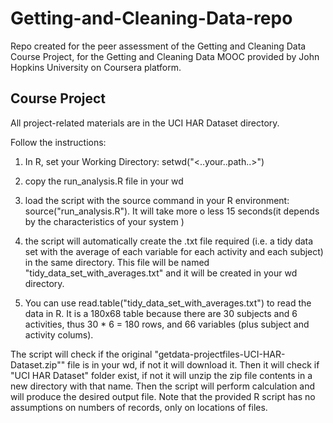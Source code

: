 # Getting-and-Cleaning-Data-repo
Repo created for the peer assessment of the Getting and Cleaning Data Course Project, for the Getting and Cleaning Data MOOC provided by John Hopkins University on Coursera platform.

## Course Project
All project-related materials are in the UCI HAR Dataset directory.

Follow the instructions:

1. In R, set your Working Directory: setwd("<..your..path..>")

2. copy the run_analysis.R file in your wd

3. load the script with the source command in your R environment: source("run_analysis.R"). It will take more o less 15 seconds(it depends by the characteristics of your system  )

4. the script will automatically create the .txt file required (i.e. a tidy data set with the average of each variable for each activity and each subject) in the same directory. This file will be named "tidy_data_set_with_averages.txt" and it will be created in your wd directory.

5. You can use read.table("tidy_data_set_with_averages.txt") to read the data in R. It is a 180x68 table because there are 30 subjects and 6 activities, thus 30 * 6 = 180 rows, and 66 variables (plus subject and activity colums). 

The script will check if the original "getdata-projectfiles-UCI-HAR-Dataset.zip"" file is in your wd, if not it will download it. Then it will check if "UCI HAR Dataset" folder exist, if not it will unzip the zip file contents in a new directory with that name. Then the script will perform calculation and will produce the desired output file. Note that the provided R script has no assumptions on numbers of records, only on locations of files.